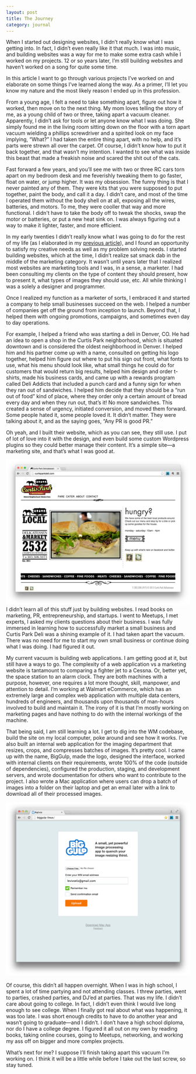 ```yaml
---
layout: post
title: The Journey
category: journal
---
```


When I started out designing websites, I didn’t really know what I was getting into. In fact, I didn’t even really like it that much. I was into music, and building websites was a way for me to make some extra cash while I worked on my projects. 12 or so years later, I’m still building websites and haven’t worked on a song for quite some time.

In this article I want to go through various projects I’ve worked on and elaborate on some things I’ve learned along the way. As a primer, I’ll let you know my nature and the most likely reason I ended up in this profession.

From a young age, I felt a need to take something apart, figure out how it worked, then move on to the next thing. My mom loves telling the story of me, as a young child of two or three, taking apart a vacuum cleaner. Apparently, I didn’t ask for tools or let anyone know what I was doing. She simply found me in the living room sitting down on the floor with a torn apart vacuum wielding a phillips screwdriver and a spirited look on my face implying, “What?” I had taken the entire thing apart, with no help, and it’s parts were strewn all over the carpet. Of course, I didn’t know how to put it back together, and that wasn’t my intention. I wanted to see what was inside this beast that made a freakish noise and scared the shit out of the cats.

Fast forward a few years, and you’ll see me with two or three RC cars torn apart on my bedroom desk and me feverishly tweaking them to go faster, float on water, or jump higher. It was my obsession. The funny thing is that I never painted any of them. They were kits that you were supposed to put together, paint the body, and call it a day. I didn’t care, and most of the time I operated them without the body shell on at all, exposing all the wires, batteries, and motors. To me, they were cooller that way and more functional. I didn't have to take the body off to tweak the shocks, swap the motor or batteries, or put a new heat sink on. I was always figuring out a way to make it lighter, faster, and more efficient.

In my early twenties I didn’t really know what I was going to do for the rest of my life (as I elaborated in my [previous article](/2014/11/14/love-at-first-site.html)), and I found an opportunity to satisfy my creative needs as well as my problem solving needs. I started building websites, which at the time, I didn’t realize sat smack dab in the middle of the marketing category. It wasn’t until years later that I realized most websites are marketing tools and I was, in a sense, a marketer. I had been consulting my clients on the type of content they should present, how to present it, what types of images they should use, etc. All while thinking I was a solely a designer and programmer.

Once I realized my function as a marketer of sorts, I embraced it and started a company to help small businesses succeed on the web. I helped a number of companies get off the ground from inception to launch. Beyond that, I helped them with ongoing promotions, campaigns, and sometimes even day to day operations.

For example, I helped a friend who was starting a deli in Denver, CO. He had an idea to open a shop in the Curtis Park neighborhood, which is situated downtown and is considered the oldest neighborhood in Denver. I helped him and his partner come up with a name, consulted on getting his logo together, helped him figure out where to put his sign out front, what fonts to use, what his menu should look like, what small things he could do for customers that would return big results, helped him design and order t-shirts, made his business cards, and came up with a rewards program called Deli Addicts that included a punch card and a funny sign for when they ran out of sandwiches. I helped him decide that they should be a “run out of food” kind of place, where they order only a certain amount of bread every day and when they run out, that’s it! No more sandwiches. This created a sense of urgency, initiated conversion, and moved them forward. Some people hated it, some people loved it. It didn’t matter. They were talking about it, and as the saying goes, “Any PR is good PR.”

Oh yeah, and I built their website, which as you can see, they still use. I put of lot of love into it with the design, and even build some custom Wordpress plugins so they could better manage their content. It’s a simple site—a marketing site, and that’s what I was good at.

<a href="//curtisparkdeli.com" target="_blank"><img src="/images/curtis-park-deli-website-by-levi-voelz.jpg" class="img-responsive" alt="Curtis Park Deli's website by Levi Voelz"></a>
I didn’t learn all of this stuff just by building websites. I read books on marketing, PR, entrepreneurship, and startups. I went to Meetups, I met experts, I asked my clients questions about their business. I was fully immersed in learning how to successfully market a small business and Curtis Park Deli was a shining example of it. I had taken apart the vacuum. There was no need for me to start my own small business or continue doing what I was doing. I had figured it out.

My current vacuum is building web applications. I am getting good at it, but still have a ways to go. The complexity of a web application vs a marketing website is tantamount to comparing a fighter jet to a Cessna. Or, better yet, the space station to an alarm clock. They are both machines with a purpose, however, one requires a lot more thought, skill, manpower, and attention to detail. I’m working at Walmart eCommerce, which has an extremely large and complex web application with multiple data centers, hundreds of engineers, and thousands upon thousands of man-hours involved to build and maintain it. The irony of it is that I’m mostly working on marketing pages and have nothing to do with the internal workings of the machine.

That being said, I am still learning a lot. I get to dig into the WM codebase, build the site on my local computer, poke around and see how it works. I’ve also built an internal web application for the imaging department that resizes, crops, and compresses batches of images. It’s pretty cool. I came up with the name, BigGulp, made the logo, designed the interface, worked with internal clients on their requirements, wrote 100% of the code (outside of dependencies), configured the production, staging, and development servers, and wrote documentation for others who want to contribute to the project. I also wrote a Mac application where users can drop a batch of images into a folder on their laptop and get an email later with a link to download all of their processed images.

<img src="/images/walmart-image-processing-app-by-levi-voelz.jpg" class="img-responsive" alt="Walmart image processing application by Levi Voelz">

Of course, this didn’t all happen overnight. When I was in high school, I spent a lot of time partying and not attending classes. I threw parties, went to parties, crashed parties, and DJ’ed at parties. That was my life. I didn’t care about going to college. In fact, I didn’t even think I would live long enough to see college. When I finally got real about what was happening, it was too late. I was short enough credits to have to do another year and wasn’t going to graduate—and I didn’t. I don’t have a high school diploma, nor do I have a college degree. I figured it all out on my own by reading books, taking online courses, going to Meetups, networking, and working my ass off on bigger and more complex projects.

What’s next for me? I suppose I’ll finish taking apart this vacuum I’m working on. I think it will be a little while before I take out the last screw, so stay tuned.
